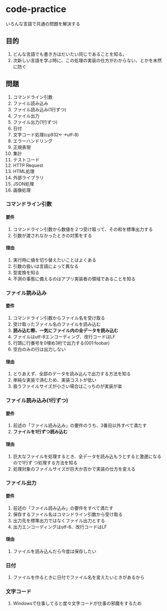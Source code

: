 # code-practice

いろんな言語で共通の問題を解決する

## 目的

1. どんな言語でも書き方はだいたい同じであることを知る。
1. 次新しい言語を学ぶ時に、この処理の実装の仕方がわからない、とかを未然に防ぐ

## 問題

1. コマンドライン引数
1. ファイル読み込み
1. ファイル読み込み(1行ずつ)
1. ファイル出力
1. ファイル出力(1行ずつ)
1. 日付
1. 文字コード処理(cp932←→utf-8)
1. エラーハンドリング
1. 正規表現
1. 集計
1. テストコード
1. HTTP Request
1. HTML処理
1. 外部ライブラリ
1. JSON処理
1. 画像処理

### コマンドライン引数

#### 要件

1. コマンドライン引数から数値を２つ受け取って、その和を標準出力する
1. 引数が渡されなかったときの対策をする

#### 理由

1. 実行時に値を切り替えたいことはよくある
1. 引数の扱いは言語によって異なる
1. 型変換を知る
1. 不測の事態に備えるのはアプリ実装者の領域であることを知る

### ファイル読み込み

#### 要件

1. コマンドライン引数からファイル名を受け取る
1. 受け取ったファイル名のファイルを読み込む
1. **読み込む際、一気にファイル内の全データを読み込む**
1. ファイルはutf-8エンコーディング、改行コードはLF
1. 行頭に行番号を0埋め3桁で出力する(001:foobar)
1. 空白のみの行は出力しない

#### 理由

1. とりあえず、全部のデータを読み込んで出力する方法を知る
1. 単純な実装で済むため、実装コストが低い
1. 扱うファイルサイズが小さい場合はこっちのが実装が楽

### ファイル読み込み(1行ずつ)

#### 要件

1. 前述の「ファイル読み込み」の要件のうち、3番目以外すべて満たす
1. **ファイルを1行ずつ読み込む**

#### 理由

1. 巨大なファイルを処理するとき、全データを読み込もうとすると激遅になるので1行ず
   つ処理する方法を知る
1. 処理対象のファイルサイズが巨大か否かで実装の仕方を変える

### ファイル出力

#### 要件

1. 前述の「ファイル読み込み」の要件をすべて満たす
1. 保存するファイル名はコマンドライン引数から受け取る
1. 出力先を標準出力ではなくファイル出力とする
1. 出力エンコーディングはutf-8、改行コードはLF

#### 理由

1. ファイルを読み込んだら今度は保存したい

### 日付

1. ファイルを作るときに日付でファイル名を変えたいときがあるから

### 文字コード

1. Windowsで仕事してると度々文字コードが仕事の邪魔をするため
